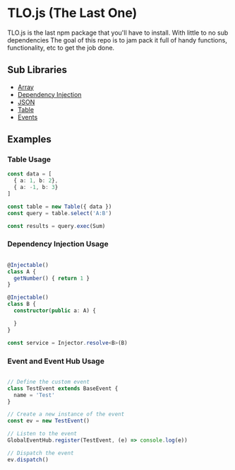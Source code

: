 # TLO.js (The Last One)
TLO.js is the last npm package that you'll have to install. With little to no sub dependencies The goal of this repo is to jam pack it full of 
handy functions, functionality, etc to get the job done.

## Sub Libraries
* [Array]('./src/array/README.md')
* [Dependency Injection]('./src/dependency-injection/README.md')
* [JSON]('./src/json/README.md')
* [Table]('./src/table/README.md')
* [Events]('./src/events/README.md')


## Examples
### Table Usage
```typescript
const data = [
  { a: 1, b: 2},
  { a: -1, b: 3}
]

const table = new Table({ data })
const query = table.select('A:B')

const results = query.exec(Sum)
```

### Dependency Injection Usage
```typescript

@Injectable()
class A {
  getNumber() { return 1 }
}

@Injectable()
class B {
  constructor(public a: A) {

  }
}

const service = Injector.resolve<B>(B)

```

### Event and Event Hub Usage
```typescript

// Define the custom event
class TestEvent extends BaseEvent {
  name = 'Test'
}

// Create a new instance of the event
const ev = new TestEvent()

// Listen to the event
GlobalEventHub.register(TestEvent, (e) => console.log(e))

// Dispatch the event
ev.dispatch()

```